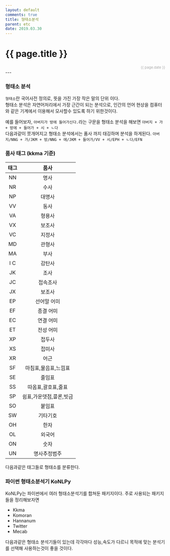 ```yaml
---
layout: default
comments: true
title: 형태소분석
parent: etc
date: 2019.03.30
---
```


<h1>{{ page.title }}</h1>  
<div style="text-align:right; font-size:11px; color:#aaa">{{ page.date }} </div>
---

### 형태소 분석
`형태소`란 국어사전 정의로, 뜻을 가진 가장 작은 말의 단위 이다.  
형태소 분석은 자연어처리에서 가장 근간이 되는 분석으로, 인간의 언어 현상을 컴퓨터와 같은 기계에서 이용해서 모사할수 있도록 하기 위한것이다. 

예를 들어보자, `아버지가 방에 들어가신다.`라는 구문을 형태소 분석을 해보면
`아버지 + 가 + 방에 + 들어가 + 시 + ㄴ다`   
다음과같이 쪼개어지고 형태소 분석에서는 품사 까지 태깅하며 분석을 하게된다.
`아버지/NNG + 가/JKM + 방/NNG + 에/JKM + 들어가/VV + 시/EPH + ㄴ다/EFN`   

### 품사 태그 (kkma 기준)

| 태그 | 품사 |
| :--: |:--: |
| NN | 명사 |
| NR | 수사 |
| NP | 대명사 |
| VV | 동사 |
| VA | 형용사 |
| VX | 보조사 |
| VC | 지정사 |
| MD | 관형사 |
| MA | 부사 |
| I C | 감탄사 |
| JK | 조사 |
| JC | 접속조사 |
| JX | 보조사 |
| EP | 선어말 어미 |
| EF | 종결 어미 |
| EC | 연결 어미 |
| ET | 전성 어미 |
| XP | 접두사 |
| XS | 접미사 |
| XR | 어근 |
| SF | 마침표,물음표,느낌표 |
| SE | 줄임표 |
| SS | 따옴표,괄호표,줄표 |
| SP | 쉼표,가운뎃점,콜론,빗금 |
| SO | 붙임표 |
| SW | 기타기호 |
| OH | 한자 |
| OL | 외국어 |
| ON | 숫자 |
| UN | 명사추정범주 |
 
다음과같은 태그들로 형태소를 분류한다.

### 파이썬 형태소분석기 KoNLPy

KoNLPy는 파이썬에서 여러 형태소분석기를 합쳐둔 패키지이다. 주로 사용되는 패키지들을 정리해보자면
- Kkma
- Komoran
- Hannanum
- Twitter
- Mecab

다음과같은 형태소 분석기들이 있는데 각각마다 성능,속도가 다르니 목적에 맞는 분석기를 선택해 사용하는것이 좋을 것이다.



